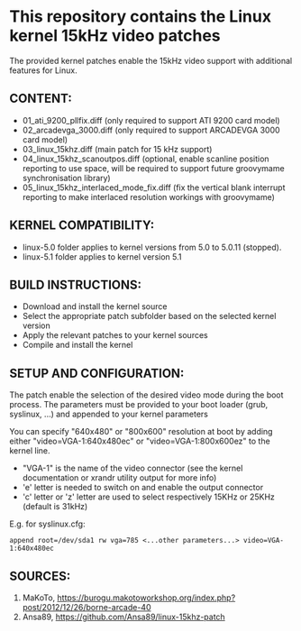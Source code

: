# This repository contains the Linux kernel 15kHz video patches

The provided kernel patches enable the 15kHz video support with additional features for Linux.

## CONTENT:

- 01_ati_9200_pllfix.diff (only required to support ATI 9200 card model)
- 02_arcadevga_3000.diff (only required to support ARCADEVGA 3000 card model)
- 03_linux_15khz.diff (main patch for 15 kHz support)
- 04_linux_15khz_scanoutpos.diff (optional, enable scanline position reporting to use space, will be required to support future groovymame synchronisation library)
- 05_linux_15khz_interlaced_mode_fix.diff (fix the vertical blank interrupt reporting to make interlaced resolution workings with groovymame)

## KERNEL COMPATIBILITY:

- linux-5.0 folder applies to kernel versions from 5.0 to 5.0.11 (stopped).
- linux-5.1 folder applies to kernel version 5.1 

## BUILD INSTRUCTIONS:

- Download and install the kernel source
- Select the appropriate patch subfolder based on the selected kernel version
- Apply the relevant patches to your kernel sources
- Compile and install the kernel

## SETUP AND CONFIGURATION:

The patch enable the selection of the desired video mode during the boot process.
The parameters must be provided to your boot loader (grub, syslinux, ...) and appended to your kernel parameters

You can specify "640x480" or "800x600" resolution at boot by adding either "video=VGA-1:640x480ec" or "video=VGA-1:800x600ez" to the kernel line.

- "VGA-1" is the name of the video connector (see the kernel documentation or xrandr utility output for more info)
- 'e' letter is needed to switch on and enable the output connector
- 'c' letter or 'z' letter are used to select respectively 15KHz or 25KHz (default is 31kHz)

E.g. for syslinux.cfg:

```
append root=/dev/sda1 rw vga=785 <...other parameters...> video=VGA-1:640x480ec
```

## SOURCES:

1. MaKoTo, https://burogu.makotoworkshop.org/index.php?post/2012/12/26/borne-arcade-40
2. Ansa89, https://github.com/Ansa89/linux-15khz-patch
